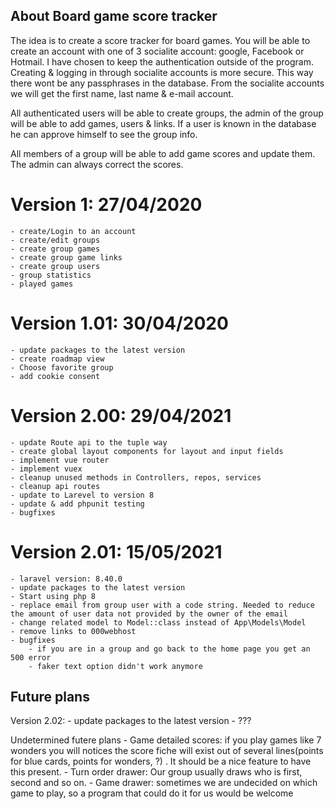 ## About Board game score tracker
The idea is to create a score tracker for board games. You will be able to create an account with one of 3 socialite account: google, Facebook or Hotmail. I have chosen to keep the authentication outside of the program. Creating & logging in through socialite accounts is more secure. This way there wont be any passphrases in the database. From the socialite accounts we will get the first name, last name & e-mail account. 

All authenticated users will be able to create groups, the admin of the group will be able to add games, users & links. If a user is known in the database he can approve himself to see the group info. 

All members of a group will be able to add game scores and update them. The admin can always correct the scores. 
# Version 1: 27/04/2020
    - create/Login to an account
    - create/edit groups
    - create group games
    - create group game links
    - create group users
    - group statistics
    - played games
# Version 1.01: 30/04/2020
    - update packages to the latest version
    - create roadmap view
    - Choose favorite group
    - add cookie consent
# Version 2.00: 29/04/2021
    - update Route api to the tuple way
    - create global layout components for layout and input fields
    - implement vue router
    - implement vuex
    - cleanup unused methods in Controllers, repos, services
    - cleanup api routes
    - update to Larevel to version 8
    - update & add phpunit testing
    - bugfixes

# Version 2.01: 15/05/2021
    - laravel version: 8.40.0
    - update packages to the latest version
    - Start using php 8
    - replace email from group user with a code string. Needed to reduce the amount of user data not provided by the owner of the email
    - change related model to Model::class instead of App\Models\Model
    - remove links to 000webhost
    - bugfixes
        - if you are in a group and go back to the home page you get an 500 error
        - faker text option didn't work anymore


## Future plans
Version 2.02: 
     - update packages to the latest version
     - ???
        


Undetermined futere plans
    - Game detailed scores: if you play games like 7 wonders you will notices the score fiche will exist out of several  lines(points for blue cards, points for wonders, ?) . It should be a nice feature to have this present.
    - Turn order drawer: Our group usually draws who is first, second and so on. 
    - Game drawer:  sometimes we are undecided on which game to play, so a program that could do it for us would be welcome
